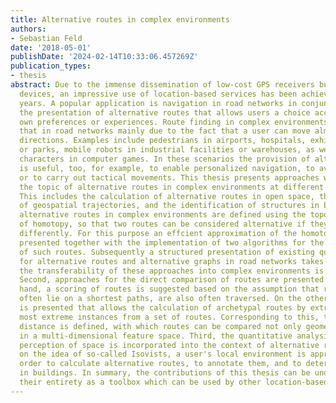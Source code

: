```yaml
---
title: Alternative routes in complex environments
authors:
- Sebastian Feld
date: '2018-05-01'
publishDate: '2024-02-14T10:33:06.457269Z'
publication_types:
- thesis
abstract: Due to the immense dissemination of low-cost GPS receivers built into mobile
  devices, an impressive use of location-based services has been achieved in recent
  years. A popular application is navigation in road networks in conjunction with
  the presentation of alternative routes that allows users a choice according to their
  own preferences or experiences. Route finding in complex environments differs from
  that in road networks mainly due to the fact that a user can move almost in all
  directions. Examples include pedestrians in airports, hospitals, exhibition halls,
  or parks, mobile robots in industrial facilities or warehouses, as well as non-player
  characters in computer games. In these scenarios the provision of alternative routes
  is useful, too, for example, to enable personalized navigation, to avoid jams proactively,
  or to carry out tactical movements. This thesis presents approaches which deal with
  the topic of alternative routes in complex environments at different thematic levels.
  This includes the calculation of alternative routes in open space, the comparison
  of geospatial trajectories, and the identification of structures in buildings. First,
  alternative routes in complex environments are defined using the topological concept
  of homotopy, so that two routes can be considered alternative if they pass obstacles
  differently. For this purpose an effcient approximation of the homotopy test is
  presented together with the implementation of two algorithms for the calculation
  of such routes. Subsequently a structured presentation of existing quality metrics
  for alternative routes and alternative graphs in road networks takes place, whereupon
  the transferability of these approaches into complex environments is discussed.
  Second, approaches for the direct comparison of routes are presented. On the one
  hand, a scoring of routes is suggested based on the assumption that routes, which
  often lie on a shortest paths, are also often traversed. On the other hand, a system
  is presented that allows the calculation of archetypal routes by extracting the
  most extreme instances from a set of routes. Corresponding to this, the archetypal
  distance is defined, with which routes can be compared not only geometrically but
  in a multi-dimensional feature space. Third, the quantitative analysis of the visual
  perception of space is incorporated into the context of alternative routes. Based
  on the idea of so-called Isovists, a user's local environment is approximated in
  order to calculate alternative routes, to annotate them, and to determine structures
  in buildings. In summary, the contributions of this thesis can be understood in
  their entirety as a toolbox which can be used by other location-based services.
---
```

